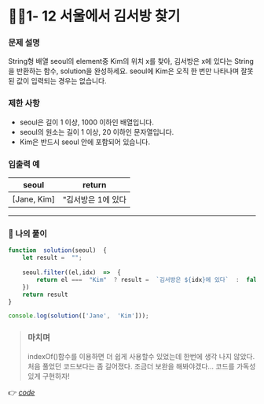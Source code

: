 # 👩‍💻1- 12 서울에서 김서방 찾기
### 문제 설명

String형 배열 seoul의 element중  Kim의 위치 x를 찾아,  김서방은 x에 있다는 String을 반환하는 함수, solution을 완성하세요. seoul에  Kim은 오직 한 번만 나타나며 잘못된 값이 입력되는 경우는 없습니다.

### 제한 사항

-   seoul은 길이 1 이상, 1000 이하인 배열입니다.
-   seoul의 원소는 길이 1 이상, 20 이하인 문자열입니다.
-   Kim은 반드시 seoul 안에 포함되어 있습니다.

### 입출력 예
| seoul | return |
|--|--|
|[Jane,  Kim]  | "김서방은 1에 있다 |

---
### 👤 나의 풀이
```js
function  solution(seoul)  {
	let result =  "";
	
	seoul.filter((el,idx)  =>  {
		return el ===  "Kim"  ? result =  `김서방은 ${idx}에 있다`  :  false
	})
	return result
}

console.log(solution(['Jane',  'Kim']));
```
> ### 마치며
>  indexOf()함수를 이용하면 더 쉽게 사용할수 있었는데 한번에 생각 나지 않았다. 
>  처음 풀었던 코드보다는 좀 길어졌다. 조금더 보완을 해봐야겠다... 코드를 가독성 있게 구현하자!

👉 [*code*](https://github.com/gay0ung/Algorithm/blob/master/PROGRAMMERS/LEVEL_01/%E2%9C%A8%20code-re/13_%EC%84%9C%EC%9A%B8%EC%97%90%EC%84%9C%20%EA%B9%80%EC%84%9C%EB%B0%A9%20%EC%B0%BE%EA%B8%B0.html)


